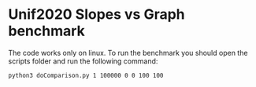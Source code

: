 # Unif2020 Slopes vs Graph benchmark

The code works only on linux.
To run the benchmark you should open the scripts folder and run the following command:
```
python3 doComparison.py 1 100000 0 0 100 100
```
